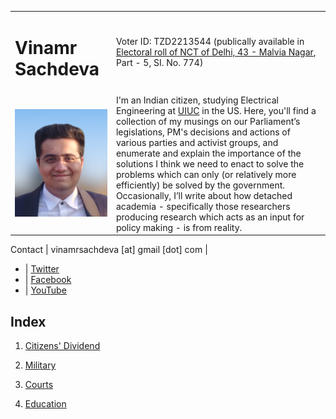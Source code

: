 <table>
  <tr> 
    <td><h1>Vinamr Sachdeva</h1></td>
    <td>Voter ID: TZD2213544 (publically available in <a href = "https://ceodelhi.gov.in/ElectoralRoll2020/PartDetailsEng.aspx?num=zPWOIn0+Jh4Eh1A0VSBaDw==&ii=e">Electoral roll of NCT of Delhi, 43 - Malvia Nagar</a>, Part - 5, SI. No. 774)</td>
  <tr>
    <td> <img src="vinamr.png"></td>
    <td>I'm an Indian citizen, studying Electrical Engineering at <a href = "https://illinois.edu">UIUC</a> in the US. Here, you'll find a collection of my musings on our Parliament’s legislations, PM's decisions and actions of various parties and activist groups, and enumerate and explain the importance of the solutions I think we need to enact to solve the problems which can only (or relatively more efficiently) be solved by the government. Occasionally, I’ll write about how detached academia - specifically those researchers producing research which acts as an input for policy making - is from reality.</td>
   </tr> 
  </tr>
</table>

Contact | vinamrsachdeva [at] gmail [dot] com | 
 - | [Twitter](https://twitter.com/vinamrsachdeva) 
 - | [Facebook](https://facebook.com/vinamr.sachdeva.7) 
 - | [YouTube](https://www.youtube.com/channel/UC8hW40QHDk682Cc2hljgSQA)

## Index

1. <a href = "https://vinamrsachdeva.github.io/a_proc_list/citizens-dividend/">Citizens' Dividend</a>

2. <a href = "https://vinamrsachdeva.github.io/a_proc_list/military/">Military</a>

3. <a href = "https://vinamrsachdeva.github.io/a_proc_list/courts/">Courts</a>

4. <a href = "https://vinamrsachdeva.github.io/a_proc_list/education/">Education</a>
